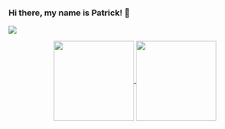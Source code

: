 ### Hi there, my name is Patrick! 👋

  <a href="https://www.linkedin.com/in/patricksouza10" target="_blank"><img src="https://img.shields.io/badge/-LinkedIn-%230077B5?style=for-the-badge&logo=linkedin&logoColor=white" target="_blank"></a>


<div align="center">
   <a href="https://github.com/anuraghazra/github-readme-stats">
    <img
      align="center"
      height="160em"
      src="https://github-readme-stats.vercel.app/api?username=patricksouza&count_private=true&show_icons=true&custom_title=Github%20Status&hide=issues&theme=dark&include_all_commits=true&count_private=true"
    />
  </a>
  <a href="https://github.com/anuraghazra/github-readme-stats">
    <img
      align="center"
      height="160em"
      src="https://github-readme-stats.vercel.app/api/top-langs/?username=patricksouza&show_icons=true&theme=dark&include_all_commits=true&count_private=true&layout=compact"
    />
  </a>
</div> 
